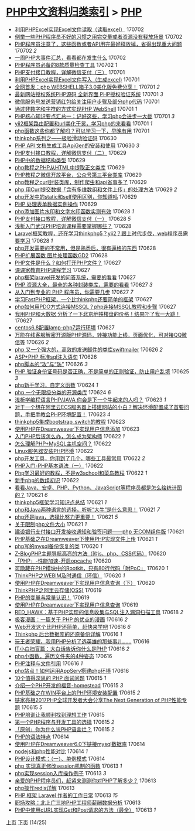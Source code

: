 [PHP中文资料归类索引](../README.md) > [PHP](PHP.md)
====
- [利用PHPExcel实现Excel文件读取（读取excel）](http://jkwz.applinzi.com/ittc/6985479309937345541.html#%E5%88%A9%E7%94%A8PHPExcel%E5%AE%9E%E7%8E%B0Excel%E6%96%87%E4%BB%B6%E8%AF%BB%E5%8F%96%EF%BC%88%E8%AF%BB%E5%8F%96excel%EF%BC%89) 170702  
- [例举一些PHP程序员不好的习惯之用完变量或者资源没有释放场景](http://jkwz.applinzi.com/ittc/6985716310494151685.html#%E4%BE%8B%E4%B8%BE%E4%B8%80%E4%BA%9BPHP%E7%A8%8B%E5%BA%8F%E5%91%98%E4%B8%8D%E5%A5%BD%E7%9A%84%E4%B9%A0%E6%83%AF%E4%B9%8B%E7%94%A8%E5%AE%8C%E5%8F%98%E9%87%8F%E6%88%96%E8%80%85%E8%B5%84%E6%BA%90%E6%B2%A1%E6%9C%89%E9%87%8A%E6%94%BE%E5%9C%BA%E6%99%AF) 170702  
- [PHP程序员注意了，这些函数或者API用完最好释放掉，省得出现重大问题](http://jkwz.applinzi.com/ittc/6985716310414459909.html#PHP%E7%A8%8B%E5%BA%8F%E5%91%98%E6%B3%A8%E6%84%8F%E4%BA%86%EF%BC%8C%E8%BF%99%E4%BA%9B%E5%87%BD%E6%95%B0%E6%88%96%E8%80%85API%E7%94%A8%E5%AE%8C%E6%9C%80%E5%A5%BD%E9%87%8A%E6%94%BE%E6%8E%89%EF%BC%8C%E7%9C%81%E5%BE%97%E5%87%BA%E7%8E%B0%E9%87%8D%E5%A4%A7%E9%97%AE%E9%A2%98) 170702 *2* 
- [一周PHP大事件汇总，看看都在发生什么](http://jkwz.applinzi.com/ittc/6985657411808265221.html#%E4%B8%80%E5%91%A8PHP%E5%A4%A7%E4%BA%8B%E4%BB%B6%E6%B1%87%E6%80%BB%EF%BC%8C%E7%9C%8B%E7%9C%8B%E9%83%BD%E5%9C%A8%E5%8F%91%E7%94%9F%E4%BB%80%E4%B9%88) 170702  
- [PHP程序员必备的8款质量检查工具](http://jkwz.applinzi.com/ittc/6985653957866030084.html#PHP%E7%A8%8B%E5%BA%8F%E5%91%98%E5%BF%85%E5%A4%87%E7%9A%848%E6%AC%BE%E8%B4%A8%E9%87%8F%E6%A3%80%E6%9F%A5%E5%B7%A5%E5%85%B7) 170702 *1* 
- [PHP支付接口教程，详解微信支付（三）](http://jkwz.applinzi.com/ittc/6985478879941493765.html#PHP%E6%94%AF%E4%BB%98%E6%8E%A5%E5%8F%A3%E6%95%99%E7%A8%8B%EF%BC%8C%E8%AF%A6%E8%A7%A3%E5%BE%AE%E4%BF%A1%E6%94%AF%E4%BB%98%EF%BC%88%E4%B8%89%EF%BC%89) 170701  
- [利用PHPExcel实现Excel文件写入（生成excel)](http://jkwz.applinzi.com/ittc/6985475576436360197.html#%E5%88%A9%E7%94%A8PHPExcel%E5%AE%9E%E7%8E%B0Excel%E6%96%87%E4%BB%B6%E5%86%99%E5%85%A5%EF%BC%88%E7%94%9F%E6%88%90excel%29) 170701  
- [全网首发：php WEBSHELL箱子3.0美化版免费分享！](http://jkwz.applinzi.com/ittc/6985331128465359877.html#%E5%85%A8%E7%BD%91%E9%A6%96%E5%8F%91%EF%BC%9Aphp+WEBSHELL%E7%AE%B1%E5%AD%903.0%E7%BE%8E%E5%8C%96%E7%89%88%E5%85%8D%E8%B4%B9%E5%88%86%E4%BA%AB%EF%BC%81) 170701 *2* 
- [最新网站授权系统PHP源码 全新界面 PHP授权验证系统](http://jkwz.applinzi.com/ittc/6985320275217220612.html#%E6%9C%80%E6%96%B0%E7%BD%91%E7%AB%99%E6%8E%88%E6%9D%83%E7%B3%BB%E7%BB%9FPHP%E6%BA%90%E7%A0%81+%E5%85%A8%E6%96%B0%E7%95%8C%E9%9D%A2+PHP%E6%8E%88%E6%9D%83%E9%AA%8C%E8%AF%81%E7%B3%BB%E7%BB%9F) 170701 *3* 
- [微信服务号发送营销红包给关注用户步骤及部分php代码](http://jkwz.applinzi.com/ittc/6985004632458658820.html#%E5%BE%AE%E4%BF%A1%E6%9C%8D%E5%8A%A1%E5%8F%B7%E5%8F%91%E9%80%81%E8%90%A5%E9%94%80%E7%BA%A2%E5%8C%85%E7%BB%99%E5%85%B3%E6%B3%A8%E7%94%A8%E6%88%B7%E6%AD%A5%E9%AA%A4%E5%8F%8A%E9%83%A8%E5%88%86php%E4%BB%A3%E7%A0%81) 170701  
- [通过非数字和字符的方式实现PHP WebShell](http://jkwz.applinzi.com/ittc/6985273875523699717.html#%E9%80%9A%E8%BF%87%E9%9D%9E%E6%95%B0%E5%AD%97%E5%92%8C%E5%AD%97%E7%AC%A6%E7%9A%84%E6%96%B9%E5%BC%8F%E5%AE%9E%E7%8E%B0PHP+WebShell) 170701 *1* 
- [PHP核心知识要点汇总一：记好这些，学习php会进步一大截](http://jkwz.applinzi.com/ittc/6985112506639844357.html#PHP%E6%A0%B8%E5%BF%83%E7%9F%A5%E8%AF%86%E8%A6%81%E7%82%B9%E6%B1%87%E6%80%BB%E4%B8%80%EF%BC%9A%E8%AE%B0%E5%A5%BD%E8%BF%99%E4%BA%9B%EF%BC%8C%E5%AD%A6%E4%B9%A0php%E4%BC%9A%E8%BF%9B%E6%AD%A5%E4%B8%80%E5%A4%A7%E6%88%AA) 170701 *3* 
- [yii2框架路由配置和url美化干货，学习php的来看看](http://jkwz.applinzi.com/ittc/6984992109487457285.html#yii2%E6%A1%86%E6%9E%B6%E8%B7%AF%E7%94%B1%E9%85%8D%E7%BD%AE%E5%92%8Curl%E7%BE%8E%E5%8C%96%E5%B9%B2%E8%B4%A7%EF%BC%8C%E5%AD%A6%E4%B9%A0php%E7%9A%84%E6%9D%A5%E7%9C%8B%E7%9C%8B) 170701 *1* 
- [php函数这些你都了解吗？可以学习一下，早晚有用](http://jkwz.applinzi.com/ittc/6984975049906717700.html#php%E5%87%BD%E6%95%B0%E8%BF%99%E4%BA%9B%E4%BD%A0%E9%83%BD%E4%BA%86%E8%A7%A3%E5%90%97%EF%BC%9F%E5%8F%AF%E4%BB%A5%E5%AD%A6%E4%B9%A0%E4%B8%80%E4%B8%8B%EF%BC%8C%E6%97%A9%E6%99%9A%E6%9C%89%E7%94%A8) 170701  
- [thinkphp系列之——极验滑动验证码](http://jkwz.applinzi.com/ittc/6984984836811785220.html#thinkphp%E7%B3%BB%E5%88%97%E4%B9%8B%E2%80%94%E2%80%94%E6%9E%81%E9%AA%8C%E6%BB%91%E5%8A%A8%E9%AA%8C%E8%AF%81%E7%A0%81) 170630  
- [PHP API 文档生成工具ApiGen的安装和使用](http://jkwz.applinzi.com/ittc/6984893355497358340.html#PHP+API+%E6%96%87%E6%A1%A3%E7%94%9F%E6%88%90%E5%B7%A5%E5%85%B7ApiGen%E7%9A%84%E5%AE%89%E8%A3%85%E5%92%8C%E4%BD%BF%E7%94%A8) 170630 *3* 
- [PHP支付接口教程，详解微信支付（二）](http://jkwz.applinzi.com/ittc/6984628160040535044.html#PHP%E6%94%AF%E4%BB%98%E6%8E%A5%E5%8F%A3%E6%95%99%E7%A8%8B%EF%BC%8C%E8%AF%A6%E8%A7%A3%E5%BE%AE%E4%BF%A1%E6%94%AF%E4%BB%98%EF%BC%88%E4%BA%8C%EF%BC%89) 170629  
- [PHP中的数据结构类型](http://jkwz.applinzi.com/ittc/6984717792434455556.html#PHP%E4%B8%AD%E7%9A%84%E6%95%B0%E6%8D%AE%E7%BB%93%E6%9E%84%E7%B1%BB%E5%9E%8B) 170629  
- [php教程之PHP从HTML中提取正文类库](http://jkwz.applinzi.com/ittc/6984574447485715460.html#php%E6%95%99%E7%A8%8B%E4%B9%8BPHP%E4%BB%8EHTML%E4%B8%AD%E6%8F%90%E5%8F%96%E6%AD%A3%E6%96%87%E7%B1%BB%E5%BA%93) 170629  
- [PHP教程之微信开放平台，公众号第三平台类库](http://jkwz.applinzi.com/ittc/6984573722672235525.html#PHP%E6%95%99%E7%A8%8B%E4%B9%8B%E5%BE%AE%E4%BF%A1%E5%BC%80%E6%94%BE%E5%B9%B3%E5%8F%B0%EF%BC%8C%E5%85%AC%E4%BC%97%E5%8F%B7%E7%AC%AC%E4%B8%89%E5%B9%B3%E5%8F%B0%E7%B1%BB%E5%BA%93) 170629  
- [php教程之curl封装类库，制作爬虫和api省事多了](http://jkwz.applinzi.com/ittc/6984559316458537989.html#php%E6%95%99%E7%A8%8B%E4%B9%8Bcurl%E5%B0%81%E8%A3%85%E7%B1%BB%E5%BA%93%EF%BC%8C%E5%88%B6%E4%BD%9C%E7%88%AC%E8%99%AB%E5%92%8Capi%E7%9C%81%E4%BA%8B%E5%A4%9A%E4%BA%86) 170629  
- [php 用Curl提交数据「含有多维数组和文件上传」的处理方法](http://jkwz.applinzi.com/ittc/6984534423343989765.html#php+%E7%94%A8Curl%E6%8F%90%E4%BA%A4%E6%95%B0%E6%8D%AE%E3%80%8C%E5%90%AB%E6%9C%89%E5%A4%9A%E7%BB%B4%E6%95%B0%E7%BB%84%E5%92%8C%E6%96%87%E4%BB%B6%E4%B8%8A%E4%BC%A0%E3%80%8D%E7%9A%84%E5%A4%84%E7%90%86%E6%96%B9%E6%B3%95) 170629 *2* 
- [php开发中的static和self使用区别，你知道吗](http://jkwz.applinzi.com/ittc/6984530537329722372.html#php%E5%BC%80%E5%8F%91%E4%B8%AD%E7%9A%84static%E5%92%8Cself%E4%BD%BF%E7%94%A8%E5%8C%BA%E5%88%AB%EF%BC%8C%E4%BD%A0%E7%9F%A5%E9%81%93%E5%90%97) 170629  
- [PHP 处理表单数据实例操作](http://jkwz.applinzi.com/ittc/6984529703132988420.html#PHP+%E5%A4%84%E7%90%86%E8%A1%A8%E5%8D%95%E6%95%B0%E6%8D%AE%E5%AE%9E%E4%BE%8B%E6%93%8D%E4%BD%9C) 170629  
- [php添加图片水印和文字水印函数实测有效](http://jkwz.applinzi.com/ittc/6984315236700914693.html#php%E6%B7%BB%E5%8A%A0%E5%9B%BE%E7%89%87%E6%B0%B4%E5%8D%B0%E5%92%8C%E6%96%87%E5%AD%97%E6%B0%B4%E5%8D%B0%E5%87%BD%E6%95%B0%E5%AE%9E%E6%B5%8B%E6%9C%89%E6%95%88) 170628 *1* 
- [PHP支付接口教程，详解微信支付（一）](http://jkwz.applinzi.com/ittc/6983911665002087428.html#PHP%E6%94%AF%E4%BB%98%E6%8E%A5%E5%8F%A3%E6%95%99%E7%A8%8B%EF%BC%8C%E8%AF%A6%E8%A7%A3%E5%BE%AE%E4%BF%A1%E6%94%AF%E4%BB%98%EF%BC%88%E4%B8%80%EF%BC%89) 170628 *5* 
- [浅析入门武汉PHP培训课程需要掌握哪些？](http://jkwz.applinzi.com/ittc/6984225110629024772.html#%E6%B5%85%E6%9E%90%E5%85%A5%E9%97%A8%E6%AD%A6%E6%B1%89PHP%E5%9F%B9%E8%AE%AD%E8%AF%BE%E7%A8%8B%E9%9C%80%E8%A6%81%E6%8E%8C%E6%8F%A1%E5%93%AA%E4%BA%9B%EF%BC%9F) 170628  
- [Laravel框架教程，还在学习thinkphp5？yii2？跟上时代步伐，web程序员需要学习](http://jkwz.applinzi.com/ittc/6984192732808348676.html#Laravel%E6%A1%86%E6%9E%B6%E6%95%99%E7%A8%8B%EF%BC%8C%E8%BF%98%E5%9C%A8%E5%AD%A6%E4%B9%A0thinkphp5%EF%BC%9Fyii2%EF%BC%9F%E8%B7%9F%E4%B8%8A%E6%97%B6%E4%BB%A3%E6%AD%A5%E4%BC%90%EF%BC%8Cweb%E7%A8%8B%E5%BA%8F%E5%91%98%E9%9C%80%E8%A6%81%E5%AD%A6%E4%B9%A0) 170628 *1* 
- [php开发需要的不常用，但是熟悉后，很有逼格的东西](http://jkwz.applinzi.com/ittc/6984190978540700676.html#php%E5%BC%80%E5%8F%91%E9%9C%80%E8%A6%81%E7%9A%84%E4%B8%8D%E5%B8%B8%E7%94%A8%EF%BC%8C%E4%BD%86%E6%98%AF%E7%86%9F%E6%82%89%E5%90%8E%EF%BC%8C%E5%BE%88%E6%9C%89%E9%80%BC%E6%A0%BC%E7%9A%84%E4%B8%9C%E8%A5%BF) 170628  
- [PHP扩展函数 图片处理函数GD2](http://jkwz.applinzi.com/ittc/6984187939343827972.html#PHP%E6%89%A9%E5%B1%95%E5%87%BD%E6%95%B0+%E5%9B%BE%E7%89%87%E5%A4%84%E7%90%86%E5%87%BD%E6%95%B0GD2) 170628  
- [PHP文件是什么？如何打开PHP文件？](http://jkwz.applinzi.com/ittc/6983868731020018692.html#PHP%E6%96%87%E4%BB%B6%E6%98%AF%E4%BB%80%E4%B9%88%EF%BC%9F%E5%A6%82%E4%BD%95%E6%89%93%E5%BC%80PHP%E6%96%87%E4%BB%B6%EF%BC%9F) 170627  
- [课课家教育PHP课程学习](http://jkwz.applinzi.com/ittc/6983401930280666116.html#%E8%AF%BE%E8%AF%BE%E5%AE%B6%E6%95%99%E8%82%B2PHP%E8%AF%BE%E7%A8%8B%E5%AD%A6%E4%B9%A0) 170627  
- [php框架laravel开发的问答系统，需要的看看](http://jkwz.applinzi.com/ittc/6983825323375199236.html#php%E6%A1%86%E6%9E%B6laravel%E5%BC%80%E5%8F%91%E7%9A%84%E9%97%AE%E7%AD%94%E7%B3%BB%E7%BB%9F%EF%BC%8C%E9%9C%80%E8%A6%81%E7%9A%84%E7%9C%8B%E7%9C%8B) 170627  
- [PHP 资源大全，最全的各种封装类库，需要的看看](http://jkwz.applinzi.com/ittc/6983824284135719940.html#PHP+%E8%B5%84%E6%BA%90%E5%A4%A7%E5%85%A8%EF%BC%8C%E6%9C%80%E5%85%A8%E7%9A%84%E5%90%84%E7%A7%8D%E5%B0%81%E8%A3%85%E7%B1%BB%E5%BA%93%EF%BC%8C%E9%9C%80%E8%A6%81%E7%9A%84%E7%9C%8B%E7%9C%8B) 170627 *3* 
- [从入门到专业的 PHP 程序员，你需要几步](http://jkwz.applinzi.com/ittc/6983822834965939205.html#%E4%BB%8E%E5%85%A5%E9%97%A8%E5%88%B0%E4%B8%93%E4%B8%9A%E7%9A%84+PHP+%E7%A8%8B%E5%BA%8F%E5%91%98%EF%BC%8C%E4%BD%A0%E9%9C%80%E8%A6%81%E5%87%A0%E6%AD%A5) 170627 *7* 
- [学习FastPHP框架，一个比thinkphp还要简单的框架](http://jkwz.applinzi.com/ittc/6983821305907250180.html#%E5%AD%A6%E4%B9%A0FastPHP%E6%A1%86%E6%9E%B6%EF%BC%8C%E4%B8%80%E4%B8%AA%E6%AF%94thinkphp%E8%BF%98%E8%A6%81%E7%AE%80%E5%8D%95%E7%9A%84%E6%A1%86%E6%9E%B6) 170627  
- [php如何用PDO方式连接MSSQL？php连接MSSQL教程和步骤](http://jkwz.applinzi.com/ittc/6983804010669540357.html#php%E5%A6%82%E4%BD%95%E7%94%A8PDO%E6%96%B9%E5%BC%8F%E8%BF%9E%E6%8E%A5MSSQL%EF%BC%9Fphp%E8%BF%9E%E6%8E%A5MSSQL%E6%95%99%E7%A8%8B%E5%92%8C%E6%AD%A5%E9%AA%A4) 170627  
- [我用PHP和大数据 分析了一下北京地铁楼盘的价格！结果吓了我一大跳！](http://jkwz.applinzi.com/ittc/6983799922691146757.html#%E6%88%91%E7%94%A8PHP%E5%92%8C%E5%A4%A7%E6%95%B0%E6%8D%AE+%E5%88%86%E6%9E%90%E4%BA%86%E4%B8%80%E4%B8%8B%E5%8C%97%E4%BA%AC%E5%9C%B0%E9%93%81%E6%A5%BC%E7%9B%98%E7%9A%84%E4%BB%B7%E6%A0%BC%EF%BC%81%E7%BB%93%E6%9E%9C%E5%90%93%E4%BA%86%E6%88%91%E4%B8%80%E5%A4%A7%E8%B7%B3%EF%BC%81) 170627  
- [centos6.8配置lamp-php7运行环境](http://jkwz.applinzi.com/ittc/6983520897787757573.html#centos6.8%E9%85%8D%E7%BD%AElamp-php7%E8%BF%90%E8%A1%8C%E7%8E%AF%E5%A2%83) 170627  
- [万能在线客服解密开源版PHP源码，转接功能上线，页面优化，可对接QQ微信等](http://jkwz.applinzi.com/ittc/6983543626486252549.html#%E4%B8%87%E8%83%BD%E5%9C%A8%E7%BA%BF%E5%AE%A2%E6%9C%8D%E8%A7%A3%E5%AF%86%E5%BC%80%E6%BA%90%E7%89%88PHP%E6%BA%90%E7%A0%81%EF%BC%8C%E8%BD%AC%E6%8E%A5%E5%8A%9F%E8%83%BD%E4%B8%8A%E7%BA%BF%EF%BC%8C%E9%A1%B5%E9%9D%A2%E4%BC%98%E5%8C%96%EF%BC%8C%E5%8F%AF%E5%AF%B9%E6%8E%A5QQ%E5%BE%AE%E4%BF%A1%E7%AD%89) 170626 *2* 
- [php 又一个强大的，高效的发送邮件的类库swiftmailer](http://jkwz.applinzi.com/ittc/6983506201743459333.html#php+%E5%8F%88%E4%B8%80%E4%B8%AA%E5%BC%BA%E5%A4%A7%E7%9A%84%EF%BC%8C%E9%AB%98%E6%95%88%E7%9A%84%E5%8F%91%E9%80%81%E9%82%AE%E4%BB%B6%E7%9A%84%E7%B1%BB%E5%BA%93swiftmailer) 170626 *2* 
- [ASP+PHP 标准sql注入语句](http://jkwz.applinzi.com/ittc/6983441557599290372.html#ASP%2BPHP+%E6%A0%87%E5%87%86sql%E6%B3%A8%E5%85%A5%E8%AF%AD%E5%8F%A5) 170626  
- [php脚本的“攻”与“防”](http://jkwz.applinzi.com/ittc/6983393485666124805.html#php%E8%84%9A%E6%9C%AC%E7%9A%84%E2%80%9C%E6%94%BB%E2%80%9D%E4%B8%8E%E2%80%9C%E9%98%B2%E2%80%9D) 170626 *3* 
- [PHP 验证身份证号码是否正确，不是简单的正则验证，防止用户乱填](http://jkwz.applinzi.com/ittc/6983030025363129349.html#PHP+%E9%AA%8C%E8%AF%81%E8%BA%AB%E4%BB%BD%E8%AF%81%E5%8F%B7%E7%A0%81%E6%98%AF%E5%90%A6%E6%AD%A3%E7%A1%AE%EF%BC%8C%E4%B8%8D%E6%98%AF%E7%AE%80%E5%8D%95%E7%9A%84%E6%AD%A3%E5%88%99%E9%AA%8C%E8%AF%81%EF%BC%8C%E9%98%B2%E6%AD%A2%E7%94%A8%E6%88%B7%E4%B9%B1%E5%A1%AB) 170625 *3* 
- [php新手学习，自定义函数](http://jkwz.applinzi.com/ittc/6981563444300874756.html#php%E6%96%B0%E6%89%8B%E5%AD%A6%E4%B9%A0%EF%BC%8C%E8%87%AA%E5%AE%9A%E4%B9%89%E5%87%BD%E6%95%B0) 170624 *1* 
- [php 一个无限级分类的开源类库](http://jkwz.applinzi.com/ittc/6982362136746394629.html#php+%E4%B8%80%E4%B8%AA%E6%97%A0%E9%99%90%E7%BA%A7%E5%88%86%E7%B1%BB%E7%9A%84%E5%BC%80%E6%BA%90%E7%B1%BB%E5%BA%93) 170624 *6* 
- [浅析学编程语言PHP/JAVA 你会是下一个牛起来的人吗？](http://jkwz.applinzi.com/ittc/6982507849811756036.html#%E6%B5%85%E6%9E%90%E5%AD%A6%E7%BC%96%E7%A8%8B%E8%AF%AD%E8%A8%80PHP%2FJAVA+%E4%BD%A0%E4%BC%9A%E6%98%AF%E4%B8%8B%E4%B8%80%E4%B8%AA%E7%89%9B%E8%B5%B7%E6%9D%A5%E7%9A%84%E4%BA%BA%E5%90%97%EF%BC%9F) 170623 *1* 
- [对于一个想在阿里云ECS服务器上搭建网站的小白？解决环境配置成了首要问题，手把手教会PHP环境配置！](http://jkwz.applinzi.com/ittc/6982401408757138436.html#%E5%AF%B9%E4%BA%8E%E4%B8%80%E4%B8%AA%E6%83%B3%E5%9C%A8%E9%98%BF%E9%87%8C%E4%BA%91ECS%E6%9C%8D%E5%8A%A1%E5%99%A8%E4%B8%8A%E6%90%AD%E5%BB%BA%E7%BD%91%E7%AB%99%E7%9A%84%E5%B0%8F%E7%99%BD%EF%BC%9F%E8%A7%A3%E5%86%B3%E7%8E%AF%E5%A2%83%E9%85%8D%E7%BD%AE%E6%88%90%E4%BA%86%E9%A6%96%E8%A6%81%E9%97%AE%E9%A2%98%EF%BC%8C%E6%89%8B%E6%8A%8A%E6%89%8B%E6%95%99%E4%BC%9APHP%E7%8E%AF%E5%A2%83%E9%85%8D%E7%BD%AE%EF%BC%81) 170623 *4* 
- [thinkphp5集成bootstrap_switch的教程](http://jkwz.applinzi.com/ittc/6982126330169525253.html#thinkphp5%E9%9B%86%E6%88%90bootstrap_switch%E7%9A%84%E6%95%99%E7%A8%8B) 170623  
- [使用PHP在Dreamweaver下实现用户信息添加](http://jkwz.applinzi.com/ittc/6982163663426159620.html#%E4%BD%BF%E7%94%A8PHP%E5%9C%A8Dreamweaver%E4%B8%8B%E5%AE%9E%E7%8E%B0%E7%94%A8%E6%88%B7%E4%BF%A1%E6%81%AF%E6%B7%BB%E5%8A%A0) 170623  
- [入门PHP后该怎么办，怎么成为架构师](http://jkwz.applinzi.com/ittc/6982037645092717572.html#%E5%85%A5%E9%97%A8PHP%E5%90%8E%E8%AF%A5%E6%80%8E%E4%B9%88%E5%8A%9E%EF%BC%8C%E6%80%8E%E4%B9%88%E6%88%90%E4%B8%BA%E6%9E%B6%E6%9E%84%E5%B8%88) 170622 *1* 
- [怎么理解PHP+MySQL主机空间？](http://jkwz.applinzi.com/ittc/6982000359185581060.html#%E6%80%8E%E4%B9%88%E7%90%86%E8%A7%A3PHP%2BMySQL%E4%B8%BB%E6%9C%BA%E7%A9%BA%E9%97%B4%EF%BC%9F) 170622  
- [Linux服务器安装PHP环境](http://jkwz.applinzi.com/ittc/6981997191785612293.html#Linux%E6%9C%8D%E5%8A%A1%E5%99%A8%E5%AE%89%E8%A3%85PHP%E7%8E%AF%E5%A2%83) 170622  
- [php开发工具，你用到了几个，哪些工具最常用](http://jkwz.applinzi.com/ittc/6981983687720567813.html#php%E5%BC%80%E5%8F%91%E5%B7%A5%E5%85%B7%EF%BC%8C%E4%BD%A0%E7%94%A8%E5%88%B0%E4%BA%86%E5%87%A0%E4%B8%AA%EF%BC%8C%E5%93%AA%E4%BA%9B%E5%B7%A5%E5%85%B7%E6%9C%80%E5%B8%B8%E7%94%A8) 170622 *2* 
- [PHP入门-PHP基本语法（一）](http://jkwz.applinzi.com/ittc/6981973450728932356.html#PHP%E5%85%A5%E9%97%A8-PHP%E5%9F%BA%E6%9C%AC%E8%AF%AD%E6%B3%95%EF%BC%88%E4%B8%80%EF%BC%89) 170622  
- [Php学习最好的教程，不是w3school和菜鸟教程](http://jkwz.applinzi.com/ittc/6981910034383373317.html#Php%E5%AD%A6%E4%B9%A0%E6%9C%80%E5%A5%BD%E7%9A%84%E6%95%99%E7%A8%8B%EF%BC%8C%E4%B8%8D%E6%98%AFw3school%E5%92%8C%E8%8F%9C%E9%B8%9F%E6%95%99%E7%A8%8B) 170622 *1* 
- [新手php的数组初识](http://jkwz.applinzi.com/ittc/6981563246187119620.html#%E6%96%B0%E6%89%8Bphp%E7%9A%84%E6%95%B0%E7%BB%84%E5%88%9D%E8%AF%86) 170622  
- [看看Java、安卓、PHP、Python、JavaScript等程序员都是怎么绘统计图的？](http://jkwz.applinzi.com/ittc/6981724345293341701.html#%E7%9C%8B%E7%9C%8BJava%E3%80%81%E5%AE%89%E5%8D%93%E3%80%81PHP%E3%80%81Python%E3%80%81JavaScript%E7%AD%89%E7%A8%8B%E5%BA%8F%E5%91%98%E9%83%BD%E6%98%AF%E6%80%8E%E4%B9%88%E7%BB%98%E7%BB%9F%E8%AE%A1%E5%9B%BE%E7%9A%84%EF%BC%9F) 170621 *6* 
- [thinkphp5框架学习知识点总结](http://jkwz.applinzi.com/ittc/6981708361731933188.html#thinkphp5%E6%A1%86%E6%9E%B6%E5%AD%A6%E4%B9%A0%E7%9F%A5%E8%AF%86%E7%82%B9%E6%80%BB%E7%BB%93) 170621 *1* 
- [php和Java两种语言的选择，听听“大牛”是什么意思！](http://jkwz.applinzi.com/ittc/6981680611289728005.html#php%E5%92%8CJava%E4%B8%A4%E7%A7%8D%E8%AF%AD%E8%A8%80%E7%9A%84%E9%80%89%E6%8B%A9%EF%BC%8C%E5%90%AC%E5%90%AC%E2%80%9C%E5%A4%A7%E7%89%9B%E2%80%9D%E6%98%AF%E4%BB%80%E4%B9%88%E6%84%8F%E6%80%9D%EF%BC%81) 170621 *7* 
- [php还是java，选择比努力更重要！](http://jkwz.applinzi.com/ittc/6981610173687661572.html#php%E8%BF%98%E6%98%AFjava%EF%BC%8C%E9%80%89%E6%8B%A9%E6%AF%94%E5%8A%AA%E5%8A%9B%E6%9B%B4%E9%87%8D%E8%A6%81%EF%BC%81) 170621 *5* 
- [关于限制php文件大小](http://jkwz.applinzi.com/ittc/6981399709825369092.html#%E5%85%B3%E4%BA%8E%E9%99%90%E5%88%B6php%E6%96%87%E4%BB%B6%E5%A4%A7%E5%B0%8F) 170621 *1* 
- [建设银行支付接口开发接收通知和验签问题——php 无COM组件版](http://jkwz.applinzi.com/ittc/6981382209402307589.html#%E5%BB%BA%E8%AE%BE%E9%93%B6%E8%A1%8C%E6%94%AF%E4%BB%98%E6%8E%A5%E5%8F%A3%E5%BC%80%E5%8F%91%E6%8E%A5%E6%94%B6%E9%80%9A%E7%9F%A5%E5%92%8C%E9%AA%8C%E7%AD%BE%E9%97%AE%E9%A2%98%E2%80%94%E2%80%94php+%E6%97%A0COM%E7%BB%84%E4%BB%B6%E7%89%88) 170621  
- [PHP基础之在Dreamweaver下使用PHP实现文件上传](http://jkwz.applinzi.com/ittc/6981430141346382853.html#PHP%E5%9F%BA%E7%A1%80%E4%B9%8B%E5%9C%A8Dreamweaver%E4%B8%8B%E4%BD%BF%E7%94%A8PHP%E5%AE%9E%E7%8E%B0%E6%96%87%E4%BB%B6%E4%B8%8A%E4%BC%A0) 170621 *1* 
- [php写的mysql备份恢复的类](http://jkwz.applinzi.com/ittc/6981323735461004293.html#php%E5%86%99%E7%9A%84mysql%E5%A4%87%E4%BB%BD%E6%81%A2%E5%A4%8D%E7%9A%84%E7%B1%BB) 170620 *1* 
- [Z-BlogPHP主题导航高亮的方法（附js、php、CSS代码）](http://jkwz.applinzi.com/ittc/6981234192074408965.html#Z-BlogPHP%E4%B8%BB%E9%A2%98%E5%AF%BC%E8%88%AA%E9%AB%98%E4%BA%AE%E7%9A%84%E6%96%B9%E6%B3%95%EF%BC%88%E9%99%84js%E3%80%81php%E3%80%81CSS%E4%BB%A3%E7%A0%81%EF%BC%89) 170620  
- [「PHP」-性能加速-开启opcache](http://jkwz.applinzi.com/ittc/6981166491465417732.html#%E3%80%8CPHP%E3%80%8D-%E6%80%A7%E8%83%BD%E5%8A%A0%E9%80%9F-%E5%BC%80%E5%90%AFopcache) 170620  
- [可隐藏在PHP模块中的Rootkit，只有80行代码「附PoC」](http://jkwz.applinzi.com/ittc/6981165140261995524.html#%E5%8F%AF%E9%9A%90%E8%97%8F%E5%9C%A8PHP%E6%A8%A1%E5%9D%97%E4%B8%AD%E7%9A%84Rootkit%EF%BC%8C%E5%8F%AA%E6%9C%8980%E8%A1%8C%E4%BB%A3%E7%A0%81%E3%80%8C%E9%99%84PoC%E3%80%8D) 170620 *1* 
- [ThinkPHP之WEBIM及时通信（环信）](http://jkwz.applinzi.com/ittc/6980914437857739781.html#ThinkPHP%E4%B9%8BWEBIM%E5%8F%8A%E6%97%B6%E9%80%9A%E4%BF%A1%EF%BC%88%E7%8E%AF%E4%BF%A1%EF%BC%89) 170620 *1* 
- [使用PHP在Dreamweaver下实现用户信息查询（下）](http://jkwz.applinzi.com/ittc/6981033910149317637.html#%E4%BD%BF%E7%94%A8PHP%E5%9C%A8Dreamweaver%E4%B8%8B%E5%AE%9E%E7%8E%B0%E7%94%A8%E6%88%B7%E4%BF%A1%E6%81%AF%E6%9F%A5%E8%AF%A2%EF%BC%88%E4%B8%8B%EF%BC%89) 170620  
- [ThinkPHP之阿里云存储(OSS)](http://jkwz.applinzi.com/ittc/6980891729631642629.html#ThinkPHP%E4%B9%8B%E9%98%BF%E9%87%8C%E4%BA%91%E5%AD%98%E5%82%A8%28OSS%29) 170619  
- [PHP的变量与常量认识！](http://jkwz.applinzi.com/ittc/6980864403158074373.html#PHP%E7%9A%84%E5%8F%98%E9%87%8F%E4%B8%8E%E5%B8%B8%E9%87%8F%E8%AE%A4%E8%AF%86%EF%BC%81) 170619  
- [使用PHP在Dreamweaver下实现用户信息查询](http://jkwz.applinzi.com/ittc/6980668747520934916.html#%E4%BD%BF%E7%94%A8PHP%E5%9C%A8Dreamweaver%E4%B8%8B%E5%AE%9E%E7%8E%B0%E7%94%A8%E6%88%B7%E4%BF%A1%E6%81%AF%E6%9F%A5%E8%AF%A2) 170619  
- [RED_HAWK：基于PHP实现的信息收集与SQL注入漏洞扫描工具](http://jkwz.applinzi.com/ittc/6980536672985809924.html#RED_HAWK%EF%BC%9A%E5%9F%BA%E4%BA%8EPHP%E5%AE%9E%E7%8E%B0%E7%9A%84%E4%BF%A1%E6%81%AF%E6%94%B6%E9%9B%86%E4%B8%8ESQL%E6%B3%A8%E5%85%A5%E6%BC%8F%E6%B4%9E%E6%89%AB%E6%8F%8F%E5%B7%A5%E5%85%B7) 170618 *2* 
- [极客漫画：一篇关于 PHP 的优点的漫画](http://jkwz.applinzi.com/ittc/6979893892152296452.html#%E6%9E%81%E5%AE%A2%E6%BC%AB%E7%94%BB%EF%BC%9A%E4%B8%80%E7%AF%87%E5%85%B3%E4%BA%8E+PHP+%E7%9A%84%E4%BC%98%E7%82%B9%E7%9A%84%E6%BC%AB%E7%94%BB) 170616 *2* 
- [Web开发这个比PHP还简单，赶快来学吧](http://jkwz.applinzi.com/ittc/6979882081101284356.html#Web%E5%BC%80%E5%8F%91%E8%BF%99%E4%B8%AA%E6%AF%94PHP%E8%BF%98%E7%AE%80%E5%8D%95%EF%BC%8C%E8%B5%B6%E5%BF%AB%E6%9D%A5%E5%AD%A6%E5%90%A7) 170616 *6* 
- [Thinkphp 后台数据库的还原备份详解](http://jkwz.applinzi.com/ittc/6979847709639836677.html#Thinkphp+%E5%90%8E%E5%8F%B0%E6%95%B0%E6%8D%AE%E5%BA%93%E7%9A%84%E8%BF%98%E5%8E%9F%E5%A4%87%E4%BB%BD%E8%AF%A6%E8%A7%A3) 170616 *1* 
- [玩王者荣耀，我用PHP分析了选英雄的那些事儿……](http://jkwz.applinzi.com/ittc/6979816272370861061.html#%E7%8E%A9%E7%8E%8B%E8%80%85%E8%8D%A3%E8%80%80%EF%BC%8C%E6%88%91%E7%94%A8PHP%E5%88%86%E6%9E%90%E4%BA%86%E9%80%89%E8%8B%B1%E9%9B%84%E7%9A%84%E9%82%A3%E4%BA%9B%E4%BA%8B%E5%84%BF%E2%80%A6%E2%80%A6) 170616  
- [IT小白扫盲篇：大白话告诉你什么是PHP](http://jkwz.applinzi.com/ittc/6979783838568809476.html#IT%E5%B0%8F%E7%99%BD%E6%89%AB%E7%9B%B2%E7%AF%87%EF%BC%9A%E5%A4%A7%E7%99%BD%E8%AF%9D%E5%91%8A%E8%AF%89%E4%BD%A0%E4%BB%80%E4%B9%88%E6%98%AFPHP) 170616 *2* 
- [php小函数，遍历文件夹的4种姿态](http://jkwz.applinzi.com/ittc/6979350159820325893.html#php%E5%B0%8F%E5%87%BD%E6%95%B0%EF%BC%8C%E9%81%8D%E5%8E%86%E6%96%87%E4%BB%B6%E5%A4%B9%E7%9A%844%E7%A7%8D%E5%A7%BF%E6%80%81) 170616  
- [PHP注释与文件引用](http://jkwz.applinzi.com/ittc/6979707355296957445.html#PHP%E6%B3%A8%E9%87%8A%E4%B8%8E%E6%96%87%E4%BB%B6%E5%BC%95%E7%94%A8) 170616 *1* 
- [php站点！如何运用AppServ搭建php环境](http://jkwz.applinzi.com/ittc/6979391249441096708.html#php%E7%AB%99%E7%82%B9%EF%BC%81%E5%A6%82%E4%BD%95%E8%BF%90%E7%94%A8AppServ%E6%90%AD%E5%BB%BAphp%E7%8E%AF%E5%A2%83) 170616  
- [10个值得深思的 PHP 面试问题](http://jkwz.applinzi.com/ittc/6979470519475635204.html#10%E4%B8%AA%E5%80%BC%E5%BE%97%E6%B7%B1%E6%80%9D%E7%9A%84+PHP+%E9%9D%A2%E8%AF%95%E9%97%AE%E9%A2%98) 170615 *1* 
- [介绍一个PHP开发的福音-homestead](http://jkwz.applinzi.com/ittc/6979440153561924613.html#%E4%BB%8B%E7%BB%8D%E4%B8%80%E4%B8%AAPHP%E5%BC%80%E5%8F%91%E7%9A%84%E7%A6%8F%E9%9F%B3-homestead) 170615 *3* 
- [PHP基础之在WIN平台上的PHP环境安装配置](http://jkwz.applinzi.com/ittc/6979106495151997957.html#PHP%E5%9F%BA%E7%A1%80%E4%B9%8B%E5%9C%A8WIN%E5%B9%B3%E5%8F%B0%E4%B8%8A%E7%9A%84PHP%E7%8E%AF%E5%A2%83%E5%AE%89%E8%A3%85%E9%85%8D%E7%BD%AE) 170615 *2* 
- [链家亮相2017PHP全球开发者大会分享The Next Generation of PHP性能专题](http://jkwz.applinzi.com/ittc/6979391233318192133.html#%E9%93%BE%E5%AE%B6%E4%BA%AE%E7%9B%B82017PHP%E5%85%A8%E7%90%83%E5%BC%80%E5%8F%91%E8%80%85%E5%A4%A7%E4%BC%9A%E5%88%86%E4%BA%ABThe+Next+Generation+of+PHP%E6%80%A7%E8%83%BD%E4%B8%93%E9%A2%98) 170615 *5* 
- [PHP培训让我顺利找到理想工作](http://jkwz.applinzi.com/ittc/6979336043449811972.html#PHP%E5%9F%B9%E8%AE%AD%E8%AE%A9%E6%88%91%E9%A1%BA%E5%88%A9%E6%89%BE%E5%88%B0%E7%90%86%E6%83%B3%E5%B7%A5%E4%BD%9C) 170615  
- [第一个PHP程序与开发工具的选择](http://jkwz.applinzi.com/ittc/6979319312870278149.html#%E7%AC%AC%E4%B8%80%E4%B8%AAPHP%E7%A8%8B%E5%BA%8F%E4%B8%8E%E5%BC%80%E5%8F%91%E5%B7%A5%E5%85%B7%E7%9A%84%E9%80%89%E6%8B%A9) 170615 *2* 
- [「原创」你为什么说PHP语言烂？](http://jkwz.applinzi.com/ittc/6978977427093980165.html#%E3%80%8C%E5%8E%9F%E5%88%9B%E3%80%8D%E4%BD%A0%E4%B8%BA%E4%BB%80%E4%B9%88%E8%AF%B4PHP%E8%AF%AD%E8%A8%80%E7%83%82%EF%BC%9F) 170615 *2* 
- [PHP的语法特点](http://jkwz.applinzi.com/ittc/6979148064177521669.html#PHP%E7%9A%84%E8%AF%AD%E6%B3%95%E7%89%B9%E7%82%B9) 170614  
- [使用PHP在Dreamweaver6.0下链接mysql数据库](http://jkwz.applinzi.com/ittc/6979111949030654980.html#%E4%BD%BF%E7%94%A8PHP%E5%9C%A8Dreamweaver6.0%E4%B8%8B%E9%93%BE%E6%8E%A5mysql%E6%95%B0%E6%8D%AE%E5%BA%93) 170614  
- [nodejs和php性能对比](http://jkwz.applinzi.com/ittc/6979065715817448452.html#nodejs%E5%92%8Cphp%E6%80%A7%E8%83%BD%E5%AF%B9%E6%AF%94) 170614 *1* 
- [PHP设计模式：（一）、单例模式](http://jkwz.applinzi.com/ittc/6979052147004933125.html#PHP%E8%AE%BE%E8%AE%A1%E6%A8%A1%E5%BC%8F%EF%BC%9A%EF%BC%88%E4%B8%80%EF%BC%89%E3%80%81%E5%8D%95%E4%BE%8B%E6%A8%A1%E5%BC%8F) 170614  
- [php 实现真正修改session机制的函数](http://jkwz.applinzi.com/ittc/6978790853664310277.html#php+%E5%AE%9E%E7%8E%B0%E7%9C%9F%E6%AD%A3%E4%BF%AE%E6%94%B9session%E6%9C%BA%E5%88%B6%E7%9A%84%E5%87%BD%E6%95%B0) 170613 *1* 
- [php实现session入库操作例子](http://jkwz.applinzi.com/ittc/6978790038958507013.html#php%E5%AE%9E%E7%8E%B0session%E5%85%A5%E5%BA%93%E6%93%8D%E4%BD%9C%E4%BE%8B%E5%AD%90) 170613 *3* 
- [亲爱的PHP程序员们，赶紧来测测你对PHP了解多少？](http://jkwz.applinzi.com/ittc/6978763337662727173.html#%E4%BA%B2%E7%88%B1%E7%9A%84PHP%E7%A8%8B%E5%BA%8F%E5%91%98%E4%BB%AC%EF%BC%8C%E8%B5%B6%E7%B4%A7%E6%9D%A5%E6%B5%8B%E6%B5%8B%E4%BD%A0%E5%AF%B9PHP%E4%BA%86%E8%A7%A3%E5%A4%9A%E5%B0%91%EF%BC%9F) 170613  
- [php操作redis详解](http://jkwz.applinzi.com/ittc/6978752272312828933.html#php%E6%93%8D%E4%BD%9Credis%E8%AF%A6%E8%A7%A3) 170613  
- [PHP 框架 Laravel 作者的工作日常](http://jkwz.applinzi.com/ittc/6978686850947351557.html#PHP+%E6%A1%86%E6%9E%B6+Laravel+%E4%BD%9C%E8%80%85%E7%9A%84%E5%B7%A5%E4%BD%9C%E6%97%A5%E5%B8%B8) 170613 *15* 
- [职场攻略：北上广三地PHP工程师薪酬数据分析](http://jkwz.applinzi.com/ittc/6978675418457441285.html#%E8%81%8C%E5%9C%BA%E6%94%BB%E7%95%A5%EF%BC%9A%E5%8C%97%E4%B8%8A%E5%B9%BF%E4%B8%89%E5%9C%B0PHP%E5%B7%A5%E7%A8%8B%E5%B8%88%E8%96%AA%E9%85%AC%E6%95%B0%E6%8D%AE%E5%88%86%E6%9E%90) 170613  
- [PHP中使用cURL实现Get和Post请求的方法（最全）](http://jkwz.applinzi.com/ittc/6977172894395139077.html#PHP%E4%B8%AD%E4%BD%BF%E7%94%A8cURL%E5%AE%9E%E7%8E%B0Get%E5%92%8CPost%E8%AF%B7%E6%B1%82%E7%9A%84%E6%96%B9%E6%B3%95%EF%BC%88%E6%9C%80%E5%85%A8%EF%BC%89) 170613 *1* 


 [上页](PHP15.md) [下页](PHP13.md)          (14/25)